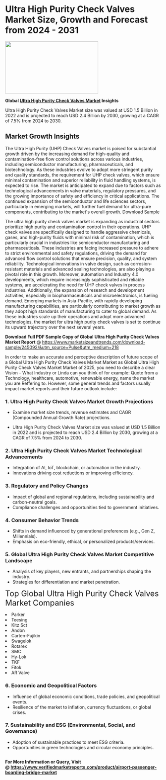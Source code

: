 <H1>Ultra High Purity Check Valves Market Size, Growth and Forecast from 2024 - 2031</H1><img class="aligncenter size-medium wp-image-584254" src="https://thirdeyenews.in/wp-content/uploads/2024/09/Global-Market-Research-300x168.jpeg" alt="" width="300" height="168" /><p><strong>Global&nbsp;<a href="https://www.marketsizeandtrends.com/download-sample/245092/&amp;utm_source=Pulse&amp;utm_medium=218">Ultra High Purity Check Valves Market</a> Insights</strong></p><p>Ultra High Purity Check Valves Market size was valued at USD 1.5 Billion in 2022 and is projected to reach USD 2.4 Billion by 2030, growing at a CAGR of 7.5% from 2024 to 2030.</p><p><h2>Market Growth Insights</h2> <p>The Ultra High Purity (UHP) Check Valves market is poised for substantial growth driven by the increasing demand for high-quality and contamination-free flow control solutions across various industries, including semiconductor manufacturing, pharmaceuticals, and biotechnology. As these industries evolve to adopt more stringent purity and quality standards, the requirement for UHP check valves, which ensure minimal contamination and superior reliability in fluid handling systems, is expected to rise. The market is anticipated to expand due to factors such as technological advancements in valve materials, regulatory pressures, and the growing importance of safety and efficiency in critical applications. The continued expansion of the semiconductor and life sciences sectors, particularly in emerging markets, will further fuel demand for ultra-pure components, contributing to the market's overall growth. Download Sample</p> <p>The ultra high purity check valves market is expanding as industrial sectors prioritize high purity and contamination control in their operations. UHP check valves are specifically designed to handle aggressive chemicals, gases, and high-purity fluids with minimal risk of contamination, which is particularly crucial in industries like semiconductor manufacturing and pharmaceuticals. These industries are facing increased pressure to adhere to strict environmental and safety regulations, driving the demand for advanced flow control solutions that ensure precision, quality, and system reliability. Technological innovations in valve design, such as corrosion-resistant materials and advanced sealing technologies, are also playing a pivotal role in this growth. Moreover, automation and Industry 4.0 developments, which require increasingly sophisticated and reliable systems, are accelerating the need for UHP check valves in process industries. Additionally, the expansion of research and development activities, especially in biopharmaceuticals and microelectronics, is fueling demand. Emerging markets in Asia-Pacific, with rapidly developing manufacturing capabilities, are particularly contributing to market growth as they adopt high standards of manufacturing to cater to global demand. As these industries scale up their operations and adopt more advanced technologies, the market for ultra high purity check valves is set to continue its upward trajectory over the next several years. </p><p><span class=""><strong>Download Full PDF Sample Copy of Global Ultra High Purity Check Valves Market Report</strong> @ <a href="https://www.marketsizeandtrends.com/download-sample/245092/&amp;utm_source=Pulse&amp;utm_medium=218" target="_blank">https://www.marketsizeandtrends.com/download-sample/245092/&amp;utm_source=Pulse&amp;utm_medium=218</a></span></p><p>In order to make an accurate and perceptive description of future scope of a Global&nbsp;Ultra High Purity Check Valves Market Market as Global&nbsp;Ultra High Purity Check Valves Market Market of 2025, you need to describe a clear Vision &ndash; What Industry or Linda can you think of for example: Quote from a Technology, healthcare, automotive, renewable energy, name the market you are Reffering to. However, some general trends and factors usually impact market reports and their future outlook include:</p><h3>1.&nbsp;<strong>Ultra High Purity Check Valves Market Growth Projections</strong></h3><ul><li>Examine market size trends, revenue estimates and CAGR (Compounded Annual Growth Rate) projections.</li><li><p>Ultra High Purity Check Valves Market size was valued at USD 1.5 Billion in 2022 and is projected to reach USD 2.4 Billion by 2030, growing at a CAGR of 7.5% from 2024 to 2030.</p></li></ul><h3>2.&nbsp;<strong>Ultra High Purity Check Valves Market Technological Advancements</strong></h3><ul><li>Integration of AI, IoT, blockchain, or automation in the industry.</li><li>Innovations driving cost reductions or improving efficiency.</li></ul><h3>3.&nbsp;<strong>Regulatory and Policy Changes</strong></h3><ul><li>Impact of global and regional regulations, including sustainability and carbon-neutral goals.</li><li>Compliance challenges and opportunities tied to government initiatives.</li></ul><h3>4.&nbsp;<strong>Consumer Behavior Trends</strong></h3><ul><li>Shifts in demand influenced by generational preferences (e.g., Gen Z, Millennials).</li><li>Emphasis on eco-friendly, ethical, or personalized products/services.</li></ul><h3>5.&nbsp;<strong>Global Ultra High Purity Check Valves Market Competitive Landscape</strong></h3><ul><li>Analysis of key players, new entrants, and partnerships shaping the industry.</li><li>Strategies for differentiation and market penetration.</li></ul><p data-pm-slice="1 1 []"><span style="color: inherit; font-family: inherit; font-size: 25px;">Top Global Ultra High Purity Check Valves Market Companies</span></p><div class="" data-test-id=""><p><li>Parker</li><li> Teesing</li><li> Kitz Sct</li><li> Andon</li><li> Carten-Fujikin</li><li> Swagelok</li><li> Rotarex</li><li> SMC</li><li> Hy-Lok</li><li> TKF</li><li> Fitok</li><li> AR Valve</li></p></div><h3>6.&nbsp;<strong>Economic and Geopolitical Factors</strong></h3><ul><li>Influence of global economic conditions, trade policies, and geopolitical events.</li><li>Resilience of the market to inflation, currency fluctuations, or global crises.</li></ul><h3>7.&nbsp;<strong>Sustainability and ESG (Environmental, Social, and Governance)</strong></h3><ul><li>Adoption of sustainable practices to meet ESG criteria.</li><li>Opportunities in green technologies and circular economy principles.</li></ul><h2><strong style="font-size: 14px;">For More Information or Query, Visit @&nbsp;</strong><a style="background-color: #ffffff; font-size: 14px;" href="https://www.marketsizeandtrends.com/report/ultra-high-purity-check-valves-market/" target="_blank">https://www.verifiedmarketreports.com/product/airport-passenger-boarding-bridge-market</a></h2>
